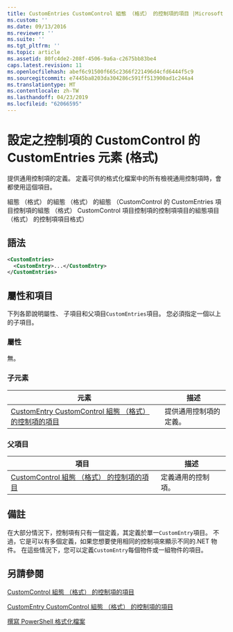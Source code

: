 ```yaml
---
title: CustomEntries CustomControl 組態 （格式） 的控制項的項目 |Microsoft Docs
ms.custom: ''
ms.date: 09/13/2016
ms.reviewer: ''
ms.suite: ''
ms.tgt_pltfrm: ''
ms.topic: article
ms.assetid: 80fc4de2-208f-4506-9a6a-c2675bb83be4
caps.latest.revision: 11
ms.openlocfilehash: abef6c91500f665c2366f221496d4cfd6444f5c9
ms.sourcegitcommit: e7445ba8203da304286c591ff513900ad1c244a4
ms.translationtype: MT
ms.contentlocale: zh-TW
ms.lasthandoff: 04/23/2019
ms.locfileid: "62066595"
---
```

# <a name="customentries-element-for-customcontrol-for-controls-for-configuration-format"></a>設定之控制項的 CustomControl 的 CustomEntries 元素 (格式)

提供通用控制項的定義。 定義可供的格式化檔案中的所有檢視通用控制項時，會都使用這個項目。

組態 （格式） 的組態 （格式） 的組態 （CustomControl 的 CustomEntries 項目控制項的組態 （格式） CustomControl 項目控制項的控制項項目的組態項目 （格式） 的控制項項目格式）

## <a name="syntax"></a>語法

```xml
<CustomEntries>
  <CustomEntry>...</CustomEntry>
</CustomEntries>

```

## <a name="attributes-and-elements"></a>屬性和項目

下列各節說明屬性、 子項目和父項目`CustomEntries`項目。 您必須指定一個以上的子項目。

### <a name="attributes"></a>屬性

無。

### <a name="child-elements"></a>子元素

|元素|描述|
|-------------|-----------------|
|[CustomEntry CustomControl 組態 （格式） 的控制項的項目](./customentry-element-for-customcontrol-for-controls-for-configuration-format.md)|提供通用控制項的定義。|

### <a name="parent-elements"></a>父項目

|項目|描述|
|-------------|-----------------|
|[CustomControl 組態 （格式） 的控制項的項目](./customcontrol-element-for-control-for-controls-for-configuration-format.md)|定義通用的控制項。|

## <a name="remarks"></a>備註

在大部分情況下，控制項有只有一個定義，其定義於單一`CustomEntry`項目。 不過，它是可以有多個定義，如果您想要使用相同的控制項來顯示不同的.NET 物件。 在這些情況下，您可以定義`CustomEntry`每個物件或一組物件的項目。

## <a name="see-also"></a>另請參閱

[CustomControl 組態 （格式） 的控制項的項目](./customcontrol-element-for-control-for-controls-for-configuration-format.md)

[CustomEntry CustomControl 組態 （格式） 的控制項的項目](./customentry-element-for-customcontrol-for-controls-for-configuration-format.md)

[撰寫 PowerShell 格式化檔案](./writing-a-powershell-formatting-file.md)
